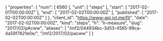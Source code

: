 {
  "properties": {
    "num": [
      6560
    ],
    "unit": [
      "steps"
    ],
    "start": [
      "2017-02-01T00:00:00Z"
    ],
    "end": [
      "2017-02-02T00:00:00Z"
    ],
    "published": [
      "2017-02-02T00:00:00Z"
    ]
  },
  "client_id": "https://www-api.jvt.me/fit",
  "date": "2017-02-02T00:00:00Z",
  "kind": "steps",
  "h": "h-measure",
  "slug": "2017/02/pAcww",
  "aliases": [
    "/mf2/044934bc-3d53-4565-99ca-4a59f7821e0e/",
    "/mf2/2017/02/pacww"
  ]
}
